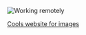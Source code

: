 ![Working remotely](https://images.unsplash.com/photo-1553272725-086100aecf5e?ixid=MnwxMjA3fDF8MHxlZGl0b3JpYWwtZmVlZHwxMXx8fGVufDB8fHx8&ixlib=rb-1.2.1&auto=format&fit=crop&w=500&q=60)

[Cools website for images](https://unsplash.com/)
